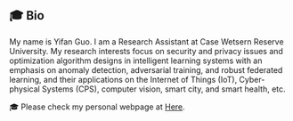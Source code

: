 ## 🎓 Bio

My name is Yifan Guo. I am a Research Assistant at Case Wetsern Reserve University. My research interests focus on security and privacy issues and optimization algorithm designs in intelligent learning systems with an emphasis on anomaly detection, adversarial training, and robust federated learning, and their applications on the Internet of Things (IoT), Cyber-physical Systems (CPS), computer vision, smart city, and smart health, etc.

🎓 Please check my personal webpage at [Here](https://yifan-guo.netlify.app).
